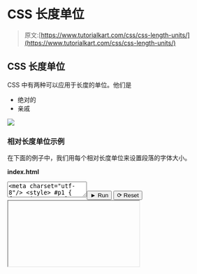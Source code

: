 # CSS 长度单位

> 原文:[https://www.tutorialkart.com/css/css-length-units/](https://www.tutorialkart.com/css/css-length-units/)

## CSS 长度单位

CSS 中有两种可以应用于长度的单位。他们是

*   绝对的
*   亲戚

[![](../Images/925da31b32d6bc3827932f6c8afb11bb.png)](https://www.tutorialkart.com/)

### 相对长度单位示例

在下面的例子中，我们用每个相对长度单位来设置段落的字体大小。

**index.html**

<textarea name="html" id="code_1"><meta charset="utf-8"/> <style> #p1 { font-size: 3em; } #p2 { font-size: 3ex; } #p3 { font-size: 3ch; } #p4 { font-size: 3rem; } #p5 { font-size: 3vw; } #p6 { font-size: 3vh; } #p7 { font-size: 3vmin; } #p8 { font-size: 3vax; } #p9 { font-size: 3%; } </style> <p id="p1">你好世界- 3em</p> <p id="p2">你好世界- 3ex</p> <p id="p3">你好世界- 3ch</p> <p id="p4">Hello World - 3rem</p> <p id="p5">你好世界- 3vw</p> <p id="p6">你好世界- 3vh</p> <p id="p7">你好世界- 3vmin</p> <p id="p8">Hello World - 3vmax</p> <p id="p9">你好世界- 3%</p></textarea><button class="coderun" onclick="submitCode_1()">► Run</button> <button class="codereset" onclick="resetCode_1()">⟳ Reset</button><iframe id="output_1" onload="resizeIframe(this)">&#13; </div>&#13; </div>&#13; </div> &#13; &#13; </div>&#13; <script>&amp;#13; let initValue_1='';&amp;#13; let html_editor_1;&amp;#13; let render_1 = function() {&amp;#13; let source = html_editor_1.getValue();&amp;#13; &amp;#13; let iframe = document.querySelector('#output_1'),&amp;#13; iframe_doc = iframe.contentDocument;&amp;#13; &amp;#13; iframe_doc.open();&amp;#13; iframe_doc.write(source);&amp;#13; iframe_doc.close();&amp;#13; };&amp;#13; &amp;#13; html_editor_1 = CodeMirror.fromTextArea(document.getElementById("code_1"), {&amp;#13; lineNumbers: false,&amp;#13; mode: "htmlmixed",&amp;#13; theme: "tk"&amp;#13; });&amp;#13; &amp;#13; // SETTING CODE EDITORS INITIAL CONTENT&amp;#13; $initValue_1 = html_editor_1.getValue();&amp;#13; render_1();&amp;#13; &amp;#13; function resetCode_1() {&amp;#13; html_editor_1.setValue($initValue_1);&amp;#13; render_1();&amp;#13; }&amp;#13; function submitCode_1() {&amp;#13; render_1();&amp;#13; }&amp;#13; </script> <h3>结论</h3> <p>在这个<a href="https://www.tutorialkart.com/css/"> CSS 教程</a>中，我们学习了 CSS 中的长度单位，并附有例子。</p> </body> </html></iframe>